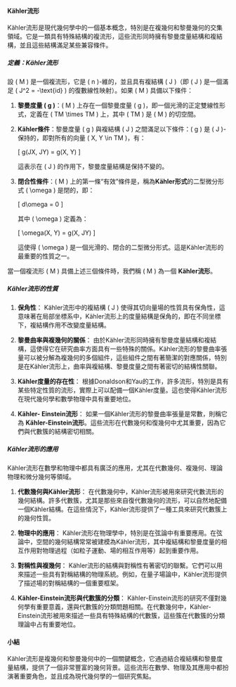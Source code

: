 #### Kähler流形

Kähler流形是現代幾何學中的一個基本概念，特別是在複幾何和黎曼幾何的交集領域。它是一類具有特殊結構的複流形，這些流形同時擁有黎曼度量結構和複結構，並且這些結構滿足某些兼容條件。

##### 定義：Kähler流形

設 \( M \) 是一個複流形，它是 \( n \)-維的，並且具有複結構 \( J \)（即 \( J \) 是一個滿足 \( J^2 = -\text{id} \) 的復數線性映射）。如果 \( M \) 具備以下條件：

1. **黎曼度量 \( g \)**：\( M \) 上存在一個黎曼度量 \( g \)，即一個光滑的正定雙線性形式，定義在 \( TM \times TM \) 上，其中 \( TM \) 是 \( M \) 的切空間。

2. **Kähler條件**：黎曼度量 \( g \) 與複結構 \( J \) 之間滿足以下條件：\( g \) 是 \( J \)-保持的，即對所有的向量 \( X, Y \in TM \)，有：

   \[
   g(JX, JY) = g(X, Y)
   \]

   這表示在 \( J \) 的作用下，黎曼度量結構是保持不變的。

3. **閉合性條件**：\( M \) 上的第一條“有效”條件是，稱為**Kähler形式**的二型微分形式 \( \omega \) 是閉的，即：

   \[
   d\omega = 0
   \]

   其中 \( \omega \) 定義為：

   \[
   \omega(X, Y) = g(X, JY)
   \]

   這使得 \( \omega \) 是一個光滑的、閉合的二型微分形式。這是Kähler流形的最重要的性質之一。

當一個複流形 \( M \) 具備上述三個條件時，我們稱 \( M \) 為一個 **Kähler流形**。

##### Kähler流形的性質

1. **保角性**：
   Kähler流形中的複結構 \( J \) 使得其切向量場的性質具有保角性，這意味著在局部坐標系中，Kähler流形上的度量結構是保角的，即在不同坐標下，複結構作用不改變度量結構。

2. **黎曼曲率與複幾何的關係**：
   由於Kähler流形同時擁有黎曼度量結構和複結構，這使得它在研究曲率方面具有一些特殊的關係。Kähler流形的黎曼曲率張量可以被分解為複幾何的多個組件，這些組件之間有著簡潔的對應關係，特別是在Kähler流形上，曲率與複結構、黎曼度量之間有著密切的結構性關聯。

3. **Kähler度量的存在性**：
   根據Donaldson和Yau的工作，許多流形，特別是具有某些特定性質的流形，實際上可以配備一個Kähler度量。這也使得Kähler流形在現代幾何學和數學物理中具有重要地位。

4. **Kähler- Einstein流形**：
   如果一個Kähler流形的黎曼曲率張量是常數，則稱它為 **Kähler-Einstein流形**。這些流形在代數幾何和復幾何中尤其重要，因為它們與代數簇的結構密切相關。

##### Kähler流形的應用

Kähler流形在數學和物理中都具有廣泛的應用，尤其在代數幾何、複幾何、理論物理和微分幾何等領域。

1. **代數幾何與Kähler流形**：
   在代數幾何中，Kähler流形被用來研究代數流形的幾何結構。許多代數簇，尤其是那些來自復代數幾何的流形，可以自然地配備一個Kähler結構。在這些情況下，Kähler流形提供了一種工具來研究代數簇上的幾何性質。

2. **物理中的應用**：
   Kähler流形在物理學中，特別是在弦論中有重要應用。在弦論中，空間的幾何結構常常被建模為Kähler流形，其中複結構和黎曼度量的相互作用對物理過程（如粒子運動、場的相互作用等）起到重要作用。

3. **對稱性與複幾何**：
   Kähler流形的結構與對稱性有著密切的聯繫。它們可以用來描述一些具有對稱結構的物理系統。例如，在量子場論中，Kähler流形提供了描述場的對稱結構的一個重要框架。

4. **Kähler-Einstein流形與代數簇的分類**：
   Kähler-Einstein流形的研究不僅對幾何學有重要意義，還與代數簇的分類問題相關。在代數幾何中，Kähler-Einstein流形被用來描述一些具有特殊結構的代數簇，這些簇在代數簇的分類理論中占有重要地位。

#### 小結

Kähler流形是複幾何和黎曼幾何中的一個關鍵概念，它通過結合複結構和黎曼度量結構，提供了一個非常豐富的幾何背景。這些流形在數學、物理及其應用中都扮演著重要角色，並且成為現代幾何學的一個研究焦點。